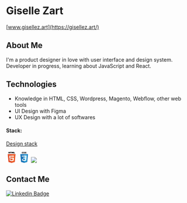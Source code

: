# Giselle Zart
<!--<div align="center">
  <a href="https://github.com/gsllzrt">
  <img height="160em" src="https://github-readme-stats.vercel.app/api?username=gsllzrt&show_icons=true&bg_color=292929&title_color=C597FF&text_color=F4F4F4&icon_color=FFE55A&include_all_commits=true&count_private=true"/>
  <img height="160em" src="https://github-readme-stats.vercel.app/api/top-langs/?username=gsllzrt&layout=compact&langs_count=7&bg_color=292929&title_color=C597FF&text_color=F4F4F4&icon_color=FFE55A"/>
</div>-->

[www.gisellez.art](https://gisellez.art/)

## About Me
I'm a product designer in love with user interface and design system. </br>
Developer in progress, learning about JavaScript and React. <br/>


## Technologies
- Knowledge in HTML, CSS, Wordpress, Magento, Webflow, other web tools
- UI Design with Figma
- UX Design with a lot of softwares

#### Stack:
[Design stack](https://zartgiselle.notion.site/Stack-4c80539f9d544b4bb16338969ee3e6c5)

<code><img height="30" src="https://raw.githubusercontent.com/github/explore/80688e429a7d4ef2fca1e82350fe8e3517d3494d/topics/html/html.png"></code> 
<code><img height="30" src="https://raw.githubusercontent.com/github/explore/80688e429a7d4ef2fca1e82350fe8e3517d3494d/topics/css/css.png"></code> 
<code><img height="25" src="https://upload.wikimedia.org/wikipedia/commons/3/33/Figma-logo.svg"></code>


## Contact Me
<a href="https://www.linkedin.com/in/gisellecfz/"><img alt="Linkedin Badge" src="https://img.shields.io/badge/-Giselle%20Zart-6633cc?style=flat-square&logo=Linkedin&logoColor=white&link=www.linkedin.com/in/gisellecfz/"/></a>
